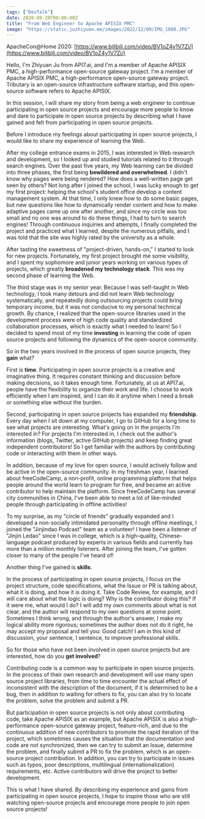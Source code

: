 ```yaml
---
tags: ["DevTalk"]
date: 2020-09-28T08:00:00Z
title: "From Web Engineer to Apache APISIX PMC"
image: "https://static.juzhiyuan.me/images/2022/12/09/IMG_1688.JPG"
---
```


ApacheCon@Home 2020: [https://www.bilibili.com/video/BV1oZ4y1V7Zi/](https://www.bilibili.com/video/BV1oZ4y1V7Zi/)

Hello, I'm Zhiyuan Ju from API7.ai, and I'm a member of Apache APISIX PMC, a high-performance open-source gateway project. I'm a member of Apache APISIX PMC, a high-performance open-source gateway project. Tributary is an open-source infrastructure software startup, and this open-source software refers to Apache APISIX.

In this session, I will share my story from being a web engineer to continue participating in open source projects and encourage more people to know and dare to participate in open source projects by describing what I have gained and felt from participating in open source projects.

Before I introduce my feelings about participating in open source projects, I would like to share my experience of learning the Web.

After my college entrance exams in 2015, I was interested in Web research and development, so I looked up and studied tutorials related to it through search engines. Over the past five years, my Web learning can be divided into three phases, the first being **bewildered and overwhelmed**. I didn't know why pages were being rendered? How does a well-written page get seen by others? Not long after I joined the school, I was lucky enough to get my first project: helping the school's student office develop a content management system. At that time, I only knew how to do some basic pages, but new questions like how to dynamically render content and how to make adaptive pages came up one after another, and since my circle was too small and no one was around to do these things, I had to turn to search engines! Through continuous inquiries and attempts, I finally completed the project and practiced what I learned, despite the numerous pitfalls, and I was told that the site was highly rated by the university as a whole.

After tasting the sweetness of "project-driven, hands-on," I started to look for new projects. Fortunately, my first project brought me some visibility, and I spent my sophomore and junior years working on various types of projects, which greatly **broadened my technology stack**. This was my second phase of learning the Web.

The third stage was in my senior year. Because I was self-taught in Web technology, I took many detours and did not learn Web technology systematically, and repeatedly doing outsourcing projects could bring temporary income, but it was not conducive to my personal technical growth. By chance, I realized that the open-source libraries used in the development process were of high code quality and standardized collaboration processes, which is exactly what I needed to learn! So I decided to spend most of my time **investing** in learning the code of open source projects and following the dynamics of the open-source community.

So in the two years involved in the process of open source projects, they **gain** what?

First is **time**. Participating in open source projects is a creative and imaginative thing. It requires constant thinking and discussion before making decisions, so it takes enough time. Fortunately, at us at API7.ai, people have the flexibility to organize their work and life. I choose to work efficiently when I am inspired, and I can do it anytime when I need a break or something else without the burden.

Second, participating in open source projects has expanded my **friendship**. Every day when I sit down at my computer, I go to GitHub for a long time to see what projects are interesting. What's going on in the projects I'm interested in? For projects I'm interested in, I check out the author's information (blogs, Twitter, active GitHub projects) and keep finding great independent contributors! So I get familiar with the authors by contributing code or interacting with them in other ways.

In addition, because of my love for open source, I would actively follow and be active in the open-source community. In my freshman year, I learned about freeCodeCamp, a non-profit, online programming platform that helps people around the world learn to program for free, and became an active contributor to help maintain the platform. Since freeCodeCamp has several city communities in China, I've been able to meet a lot of like-minded people through participating in offline activities!

To my surprise, as my "circle of friends" gradually expanded and I developed a non-socially intimidated personality through offline meetings, I joined the "Jinjindao Podcast" team as a volunteer! I have been a listener of "Jinjin Ledao" since I was in college, which is a high-quality, Chinese-language podcast produced by experts in various fields and currently has more than a million monthly listeners. After joining the team, I've gotten closer to many of the people I've heard of!

Another thing I've gained is **skills**.

In the process of participating in open source projects, I focus on the project structure, code specifications, what the Issue or PR is talking about, what it is doing, and how it is doing it. Take Code Review, for example, and I will care about what the logic is doing? Why is the contributor doing this? If it were me, what would I do? I will add my own comments about what is not clear, and the author will respond to my own questions at some point. Sometimes I think wrong, and through the author's answer, I make my logical ability more rigorous; sometimes the author does not do it right, he may accept my proposal and tell you: Good catch! I am in this kind of discussion, your sentence, I sentence, to improve professional skills.

So for those who have not been involved in open source projects but are interested, how do you **get involved**?

Contributing code is a common way to participate in open source projects. In the process of their own research and development will use many open source project libraries, from time to time encounter the actual effect of inconsistent with the description of the document, if it is determined to be a bug, then in addition to waiting for others to fix, you can also try to locate the problem, solve the problem and submit a PR.

But participation in open source projects is not only about contributing code, take Apache APISIX as an example, but Apache APISIX is also a high-performance open-source gateway project, feature-rich, and due to the continuous addition of new contributors to promote the rapid iteration of the project, which sometimes causes the situation that the documentation and code are not synchronized, then we can try to submit an Issue, determine the problem, and finally submit a PR to fix the problem, which is an open-source project contribution. In addition, you can try to participate in issues such as typos, poor descriptions, multilingual (internationalization) requirements, etc. Active contributors will drive the project to better development.

This is what I have shared. By describing my experience and gains from participating in open source projects, I hope to inspire those who are still watching open-source projects and encourage more people to join open source projects!
